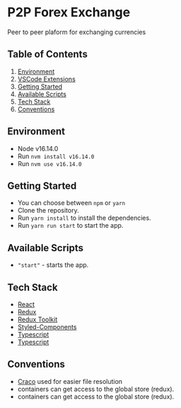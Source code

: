 # P2P Forex Exchange

Peer to peer plaform for exchanging currencies

## Table of Contents

1. [Environment](#environment)
2. [VSCode Extensions](#vscode-extensions)
3. [Getting Started](#getting-started)
4. [Available Scripts](#available-scripts)
5. [Tech Stack](#tech-stack)
6. [Conventions](#conventions)

## Environment 

- Node v16.14.0
- Run `nvm install v16.14.0`
- Run `nvm use v16.14.0`

## Getting Started

- You can choose between `npm` or `yarn`
- Clone the repository.
- Run `yarn install` to install the dependencies.
- Run `yarn run start` to start the app.

## Available Scripts

- `"start"` - starts the app.

## Tech Stack

- [React](https://reactjs.org/)
- [Redux](https://redux.js.org/)
- [Redux Toolkit](https://redux-toolkit.js.org/)
- [Styled-Components](https://styled-components.com/)
- [Typescript](https://www.typescriptlang.org/)
- [Typescript](https://www.typescriptlang.org/)

## Conventions

- [Craco](https://github.com/gsoft-inc/craco) used for easier file resolution
- containers can get access to the global store (redux).
- containers can get access to the global store (redux).